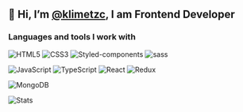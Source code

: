 ## 👋 Hi, I’m [@klimetzc](https://t.me/klimetzc), I am Frontend Developer

<!-- <img src="images/file_type_html_icon_130541.svg" width="50px"> -->

### Languages and tools I work with

![HTML5](https://img.shields.io/badge/html5-%23E34F26.svg?style=for-the-badge&logo=html5&logoColor=white) ![CSS3](https://img.shields.io/badge/css3-%231572B6.svg?style=for-the-badge&logo=css3&logoColor=white) ![Styled-components](https://img.shields.io/badge/styled--components-DB7093?style=for-the-badge&logo=styled-components&logoColor=white) ![sass](https://img.shields.io/badge/Sass-CC6699?style=for-the-badge&logo=sass&logoColor=white)

![JavaScript](https://img.shields.io/badge/javascript-%23323330.svg?style=for-the-badge&logo=javascript&logoColor=%23F7DF1E) ![TypeScript](https://img.shields.io/badge/TypeScript-007ACC?style=for-the-badge&logo=typescript&logoColor=white) ![React](https://img.shields.io/badge/React-20232A?style=for-the-badge&logo=react&logoColor=61DAFB) ![Redux](https://img.shields.io/badge/Redux-593D88?style=for-the-badge&logo=redux&logoColor=white)

<!-- Contact me
| [Telegram link](https://t.me/klimetzc) |
|---| -->

<!-- [![Top Langs](https://github-readme-stats.vercel.app/api/top-langs/?username=klimetzc&layout=compact)](https://github.com/anuraghazra/github-readme-stats) -->

![MongoDB](https://img.shields.io/badge/MongoDB-4EA94B?style=for-the-badge&logo=mongodb&logoColor=white)
<!-- ![PostgreSQL](https://img.shields.io/badge/PostgreSQL-316192?style=for-the-badge&logo=postgresql&logoColor=white)
![NestJs](https://img.shields.io/badge/nestjs-E0234E?style=for-the-badge&logo=nestjs&logoColor=white)
![Webpack](https://img.shields.io/badge/Webpack-8DD6F9?style=for-the-badge&logo=Webpack&logoColor=white) -->

![Stats](https://github-profile-summary-cards.vercel.app/api/cards/profile-details?username=klimetzc&theme=default)

<!-- ![Kek](https://activity-graph.herokuapp.com/graph?username=klimetzc&theme=xcode) -->
<!-- ![lang](https://github-readme-stats.vercel.app/api/top-langs/?username=klimetzc) -->

<!-- ![hits](https://hits.seeyoufarm.com/api/count/incr/badge.svg?url=https%3A%2F%2Fgithub.com%2Fklimetzc1212%2Fhit-counter) -->

<!-- ![Metrics](/metrics.plugin.languages.svg)
 -->
